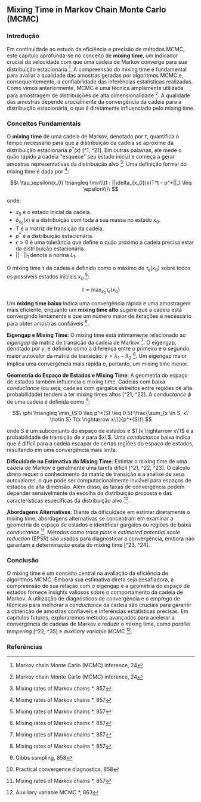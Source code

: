 ## Mixing Time in Markov Chain Monte Carlo (MCMC)

### Introdução
Em continuidade ao estudo da eficiência e precisão de métodos MCMC, este capítulo aprofunda-se no conceito de **mixing time**, um indicador crucial da velocidade com que uma cadeia de Markov converge para sua distribuição estacionária [^1]. A compreensão do mixing time é fundamental para avaliar a qualidade das amostras geradas por algoritmos MCMC e, consequentemente, a confiabilidade das inferências estatísticas realizadas. Como vimos anteriormente, MCMC é uma técnica amplamente utilizada para amostragem de distribuições de alta dimensionalidade [^1]. A qualidade das amostras depende crucialmente da convergência da cadeia para a distribuição estacionária, o que é diretamente influenciado pelo mixing time.

### Conceitos Fundamentais

O **mixing time** de uma cadeia de Markov, denotado por $\tau$, quantifica o tempo necessário para que a distribuição da cadeia se aproxime da distribuição estacionária $p^*(x)$ [^1, ^21]. Em outras palavras, ele mede o quão rápido a cadeia "esquece" seu estado inicial e começa a gerar amostras representativas da distribuição alvo [^21]. Uma definição formal do mixing time é dada por [^21]:

$$\
\tau_\epsilon(x_0) \triangleq \min\\{t : ||\delta_{x_0}(x)T^t - p^*||_1 \leq \epsilon\\}\
$$

onde:
*   $x_0$ é o estado inicial da cadeia.
*   $\delta_{x_0}(x)$ é a distribuição com toda a sua massa no estado $x_0$.
*   $T$ é a matriz de transição da cadeia.
*   $p^*$ é a distribuição estacionária.
*   $\epsilon > 0$ é uma tolerância que define o quão próximo a cadeia precisa estar da distribuição estacionária.
*   $||\cdot||_1$ denota a norma $L_1$.

O mixing time $\tau$ da cadeia é definido como o máximo de $\tau_\epsilon(x_0)$ sobre todos os possíveis estados iniciais $x_0$ [^21]:

$$\
\tau = \max_{x_0} \tau_\epsilon(x_0)\
$$

Um **mixing time baixo** indica uma convergência rápida e uma amostragem mais eficiente, enquanto um **mixing time alto** sugere que a cadeia está convergindo lentamente e que um número maior de iterações é necessário para obter amostras confiáveis [^21].

**Eigengap e Mixing Time**:
O mixing time está intimamente relacionado ao *eigengap* da matriz de transição da cadeia de Markov [^21]. O eigengap, denotado por $\gamma$, é definido como a diferença entre o primeiro e o segundo maior autovalor da matriz de transição: $\gamma = \lambda_1 - \lambda_2$ [^21]. Um eigengap maior implica uma convergência mais rápida e, portanto, um mixing time menor.

**Geometria do Espaço de Estados e Mixing Time**:
A geometria do espaço de estados também influencia o mixing time. Cadeias com baixa *conductance* (ou seja, cadeias com gargalos estreitos entre regiões de alta probabilidade) tendem a ter mixing times altos [^21, ^22]. A *conductance* $\phi$ de uma cadeia é definida como [^22]:

$$\
\phi \triangleq \min_{S:0 \leq p^*(S) \leq 0.5} \frac{\sum_{x \in S, x\' \notin S} T(x \rightarrow x\')}{p^*(S)}\
$$

onde $S$ é um subconjunto do espaço de estados e $T(x \rightarrow x\')$ é a probabilidade de transição de $x$ para $x\'$. Uma *conductance* baixa indica que é difícil para a cadeia escapar de certas regiões do espaço de estados, resultando em uma convergência mais lenta.

**Dificuldade na Estimativa do Mixing Time**:
Estimar o mixing time de uma cadeia de Markov é geralmente uma tarefa difícil [^21, ^22, ^23]. O cálculo direto requer o conhecimento da matriz de transição e a análise de seus autovalores, o que pode ser computacionalmente inviável para espaços de estados de alta dimensão. Além disso, as taxas de convergência podem depender sensivelmente da escolha da distribuição proposta e das características específicas da distribuição alvo [^23].

**Abordagens Alternativas**:
Diante da dificuldade em estimar diretamente o mixing time, abordagens alternativas se concentram em examinar a geometria do espaço de estados e identificar gargalos ou regiões de baixa *conductance* [^21]. Métodos como *trace plots* e *estimated potential scale reduction* (EPSR) são usados para diagnosticar a convergência, embora não garantam a determinação exata do mixing time [^23, ^24].

### Conclusão

O mixing time é um conceito central na avaliação da eficiência de algoritmos MCMC. Embora sua estimativa direta seja desafiadora, a compreensão de sua relação com o eigengap e a geometria do espaço de estados fornece insights valiosos sobre o comportamento da cadeia de Markov. A utilização de diagnósticos de convergência e o emprego de técnicas para melhorar a *conductance* da cadeia são cruciais para garantir a obtenção de amostras confiáveis e inferências estatísticas precisas. Em capítulos futuros, exploraremos métodos avançados para acelerar a convergência de cadeias de Markov e reduzir o mixing time, como *parallel tempering* [^22, ^35] e *auxiliary variable MCMC* [^27].

### Referências
[^1]: Markov chain Monte Carlo (MCMC) inference, 24
[^21]: Mixing rates of Markov chains *, 857
[^22]: Gibbs sampling, 858
[^23]: Practical convergence diagnostics, 858
[^24]: Estimated potential scale reduction (EPSR), 859
[^27]: Auxiliary variable MCMC *, 863
[^35]: Parallel tempering, 871
<!-- END -->